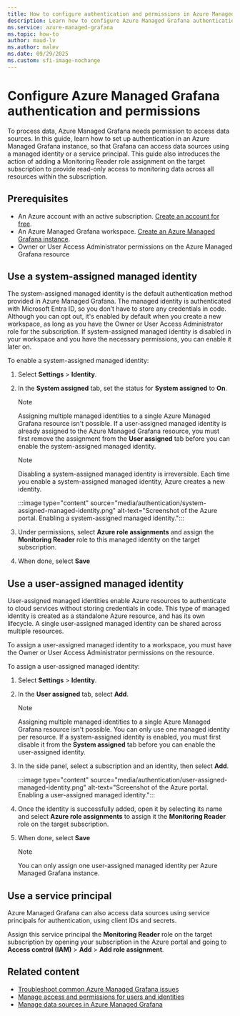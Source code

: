 ```yaml
---
title: How to configure authentication and permissions in Azure Managed Grafana
description: Learn how to configure Azure Managed Grafana authentication permissions using a system-assigned managed identity or a service principal
ms.service: azure-managed-grafana
ms.topic: how-to
author: maud-lv
ms.author: malev
ms.date: 09/29/2025
ms.custom: sfi-image-nochange
--- 
```


# Configure Azure Managed Grafana authentication and permissions

To process data, Azure Managed Grafana needs permission to access data sources. In this guide, learn how to set up authentication in an Azure Managed Grafana instance, so that Grafana can access data sources using a managed identity or a service principal. This guide also introduces the action of adding a Monitoring Reader role assignment on the target subscription to provide read-only access to monitoring data across all resources within the subscription.

## Prerequisites

- An Azure account with an active subscription. [Create an account for free](https://azure.microsoft.com/free).
- An Azure Managed Grafana workspace. [Create an Azure Managed Grafana instance](./quickstart-managed-grafana-portal.md).
- Owner or User Access Administrator permissions on the Azure Managed Grafana resource

## Use a system-assigned managed identity

The system-assigned managed identity is the default authentication method provided in Azure Managed Grafana. The managed identity is authenticated with Microsoft Entra ID, so you don’t have to store any credentials in code. Although you can opt out, it's enabled by default when you create a new workspace, as long as you have the Owner or User Access Administrator role for the subscription. If system-assigned managed identity is disabled in your workspace and you have the necessary permissions, you can enable it later on.

To enable a system-assigned managed identity:

1. Select  **Settings** > **Identity**.
1. In the **System assigned** tab, set the status for **System assigned** to **On**.

    > [!NOTE]
    > Assigning multiple managed identities to a single Azure Managed Grafana resource isn't possible. If a user-assigned managed identity is already assigned to the Azure Managed Grafana resource, you must first remove the assignment from the **User assigned** tab before you can enable the system-assigned managed identity.

    > [!NOTE]
    > Disabling a system-assigned managed identity is irreversible. Each time you enable a system-assigned managed identity, Azure creates a new identity.

    :::image type="content" source="media/authentication/system-assigned-managed-identity.png" alt-text="Screenshot of the Azure portal. Enabling a system-assigned managed identity.":::

1. Under permissions, select **Azure role assignments** and assign the **Monitoring Reader** role to this managed identity on the target subscription.

1. When done, select **Save**

## Use a user-assigned managed identity

User-assigned managed identities enable Azure resources to authenticate to cloud services without storing credentials in code. This type of managed identity is created as a standalone Azure resource, and has its own lifecycle. A single user-assigned managed identity can be shared across multiple resources. 

To assign a user-assigned managed identity to a workspace, you must have the Owner or User Access Administrator permissions on the resource.

To assign a user-assigned managed identity:

1. Select  **Settings** > **Identity**.
1. In the **User assigned** tab, select **Add**.

    > [!NOTE]
    > Assigning multiple managed identities to a single Azure Managed Grafana resource isn't possible. You can only use one managed identity per resource. If a system-assigned identity is enabled, you must first disable it from the **System assigned** tab before you can enable the user-assigned identity. 

1. In the side panel, select a subscription and an identity, then select **Add**.

    :::image type="content" source="media/authentication/user-assigned-managed-identity.png" alt-text="Screenshot of the Azure portal. Enabling a user-assigned managed identity.":::

1. Once the identity is successfully added, open it by selecting its name and select **Azure role assignments** to assign it the **Monitoring Reader** role on the target subscription. 
1. When done, select **Save**

    > [!NOTE]
    > You can only assign one user-assigned managed identity per Azure Managed Grafana instance.

## Use a service principal

Azure Managed Grafana can also access data sources using service principals for authentication, using client IDs and secrets.

Assign this service principal the **Monitoring Reader** role on the target subscription by opening your subscription in the Azure portal and going to **Access control (IAM)** > **Add** > **Add role assignment**.


## Related content

- [Troubleshoot common Azure Managed Grafana issues](./troubleshoot-managed-grafana.md)
- [Manage access and permissions for users and identities](./how-to-manage-access-permissions-users-identities.md)
- [Manage data sources in Azure Managed Grafana](./how-to-data-source-plugins-managed-identity.md)
